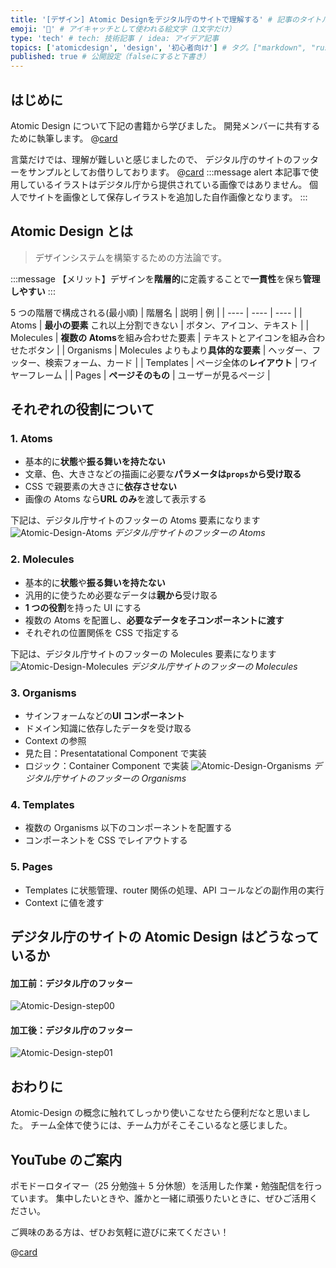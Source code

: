 ```yaml
---
title: '[デザイン] Atomic Designをデジタル庁のサイトで理解する' # 記事のタイトル
emoji: '🎨' # アイキャッチとして使われる絵文字（1文字だけ）
type: 'tech' # tech: 技術記事 / idea: アイデア記事
topics: ['atomicdesign', 'design', '初心者向け'] # タグ。["markdown", "rust", "aws"]のように指定する
published: true # 公開設定（falseにすると下書き）
---
```


## はじめに

Atomic Design について下記の書籍から学びました。
開発メンバーに共有するために執筆します。
@[card](https://gihyo.jp/book/2022/978-4-297-12916-3)

言葉だけでは、理解が難しいと感じましたので、
デジタル庁のサイトのフッターをサンプルとしてお借りしております。
@[card](https://www.digital.go.jp/)
:::message alert
本記事で使用しているイラストはデジタル庁から提供されている画像ではありません。
個人でサイトを画像として保存しイラストを追加した自作画像となります。
:::

## Atomic Design とは

> デザインシステムを構築するための方法論です。

:::message
【メリット】デザインを**階層的**に定義することで**一貫性**を保ち**管理しやすい**
:::

5 つの階層で構成される(最小順)
| 階層名 | 説明 | 例 |
| ---- | ---- | ---- |
| Atoms | **最小の要素** これ以上分割できない | ボタン、アイコン、テキスト |
| Molecules | **複数の Atoms**を組み合わせた要素 | テキストとアイコンを組み合わせたボタン |
| Organisms | Molecules よりもより**具体的な要素** | ヘッダー、フッター、検索フォーム、カード |
| Templates | ページ全体の**レイアウト** | ワイヤーフレーム |
| Pages | **ページそのもの** | ユーザーが見るページ |

## それぞれの役割について

### 1. Atoms

- 基本的に**状態**や**振る舞いを持たない**
- 文章、色、大きさなどの描画に必要な**パラメータは`props`から受け取る**
- CSS で親要素の大きさに**依存させない**
- 画像の Atoms なら**URL のみ**を渡して表示する

下記は、デジタル庁サイトのフッターの Atoms 要素になります
![Atomic-Design-Atoms](/images/articles/atomic-design-for-digital/Atomic-Design-Atoms.png)
_デジタル庁サイトのフッターの Atoms_

### 2. Molecules

- 基本的に**状態**や**振る舞いを持たない**
- 汎用的に使うため必要なデータは**親から**受け取る
- **1 つの役割**を持った UI にする
- 複数の Atoms を配置し、**必要なデータを子コンポーネントに渡す**
- それぞれの位置関係を CSS で指定する

下記は、デジタル庁サイトのフッターの Molecules 要素になります
![Atomic-Design-Molecules](/images/articles/atomic-design-for-digital/Atomic-Design-Molecules.png)
_デジタル庁サイトのフッターの Molecules_

### 3. Organisms

- サインフォームなどの**UI コンポーネント**
- ドメイン知識に依存したデータを受け取る
- Context の参照
- 見た目：Presentatational Component で実装
- ロジック：Container Component で実装
  ![Atomic-Design-Organisms](/images/articles/atomic-design-for-digital/Atomic-Design-Organisms.png)
  _デジタル庁サイトのフッターの Organisms_

### 4. Templates

- 複数の Organisms 以下のコンポーネントを配置する
- コンポーネントを CSS でレイアウトする

### 5. Pages

- Templates に状態管理、router 関係の処理、API コールなどの副作用の実行
- Context に値を渡す

## デジタル庁のサイトの Atomic Design はどうなっているか

#### 加工前：デジタル庁のフッター

![Atomic-Design-step00](/images/articles/atomic-design-for-digital/Atomic-Design-step00.png)

#### 加工後：デジタル庁のフッター

![Atomic-Design-step01](/images/articles/atomic-design-for-digital/Atomic-Design-step01.png)

## おわりに

Atomic-Design の概念に触れてしっかり使いこなせたら便利だなと思いました。
チーム全体で使うには、チーム力がそこそこいるなと感じました。

## YouTube のご案内

ポモドーロタイマー（25 分勉強＋ 5 分休憩）を活用した作業・勉強配信を行っています。
集中したいときや、誰かと一緒に頑張りたいときに、ぜひご活用ください。

ご興味のある方は、ぜひお気軽に遊びに来てください！

@[card](https://www.youtube.com/@aew2sbee)
